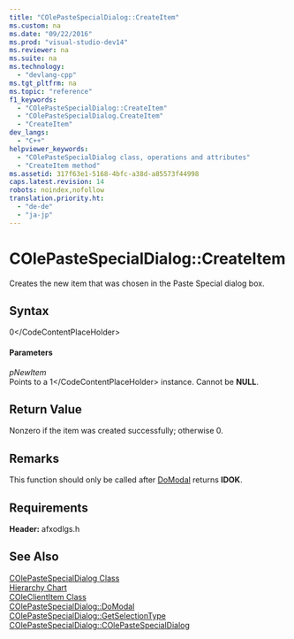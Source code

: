 ```yaml
---
title: "COlePasteSpecialDialog::CreateItem"
ms.custom: na
ms.date: "09/22/2016"
ms.prod: "visual-studio-dev14"
ms.reviewer: na
ms.suite: na
ms.technology: 
  - "devlang-cpp"
ms.tgt_pltfrm: na
ms.topic: "reference"
f1_keywords: 
  - "COlePasteSpecialDialog::CreateItem"
  - "COlePasteSpecialDialog.CreateItem"
  - "CreateItem"
dev_langs: 
  - "C++"
helpviewer_keywords: 
  - "COlePasteSpecialDialog class, operations and attributes"
  - "CreateItem method"
ms.assetid: 317f63e1-5168-4bfc-a38d-a85573f44998
caps.latest.revision: 14
robots: noindex,nofollow
translation.priority.ht: 
  - "de-de"
  - "ja-jp"
---
```

# COlePasteSpecialDialog::CreateItem
Creates the new item that was chosen in the Paste Special dialog box.  
  
## Syntax  
  
<CodeContentPlaceHolder>0\</CodeContentPlaceHolder>  
#### Parameters  
 *pNewItem*  
 Points to a <CodeContentPlaceHolder>1\</CodeContentPlaceHolder> instance. Cannot be **NULL**.  
  
## Return Value  
 Nonzero if the item was created successfully; otherwise 0.  
  
## Remarks  
 This function should only be called after [DoModal](../vs140/colepastespecialdialog--domodal.md) returns **IDOK**.  
  
## Requirements  
 **Header:** afxodlgs.h  
  
## See Also  
 [COlePasteSpecialDialog Class](../vs140/colepastespecialdialog-class.md)   
 [Hierarchy Chart](../vs140/hierarchy-chart.md)   
 [COleClientItem Class](../vs140/coleclientitem-class.md)   
 [COlePasteSpecialDialog::DoModal](../vs140/colepastespecialdialog--domodal.md)   
 [COlePasteSpecialDialog::GetSelectionType](../vs140/colepastespecialdialog--getselectiontype.md)   
 [COlePasteSpecialDialog::COlePasteSpecialDialog](../vs140/colepastespecialdialog--colepastespecialdialog.md)